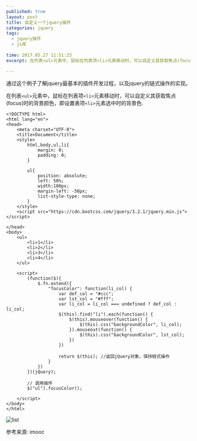 ```yaml
---
published: true
layout: post
title: 自定义一个jquery插件
categories: jquery
tags: 
  - jquery插件
  - js库
 
time: 2017.05.27 11:51:23
excerpt: 在列表<ul>元素中，鼠标在列表项<li>元素移动时，可以自定义其获取焦点(focus)时的背景颜色，即设置表项<li>元素选中时的背景色.

---
```


通过这个例子了解jquery最基本的插件开发过程，以及jquery的链式操作的实现。

在列表`<ul>`元素中，鼠标在列表项`<li>`元素移动时，可以自定义其获取焦点(focus)时的背景颜色，即设置表项`<li>`元素选中时的背景色.

```
<!DOCTYPE html>
<html lang="en">
<head>
	<meta charset="UTF-8">
	<title>Document</title>
	<style>
		html,body,ul,li{
			margin: 0;
			padding: 0;
		}

		ul{
			position: absolute;
			left: 50%;
			width:100px;
			margin-left: -50px;
			list-style-type: none;
		}
	</style>
	<script src="https://cdn.bootcss.com/jquery/3.2.1/jquery.min.js"></script>   

</head>
<body>
	<ul>
		<li>1</li>
		<li>2</li>
		<li>3</li>
		<li>4</li>
	</ul>

	<script>
		(function($){
			$.fn.extend({
				"focusColor": function(li_col) {
					var def_col = "#ccc";
					var lst_col = "#fff";
					var li_col = li_col === undefined ? def_col : li_col;
					$(this).find("li").each(function() {
						$(this).mouseover(function() {
							$(this).css("backgroundColor", li_col);
						}).mouseout(function() {
							$(this).css("backgroundColor", lst_col);
						})
					})

					return $(this); //返回jQuery对象，保持链式操作
				}
			})
		})(jQuery);
		
		// 调用插件
		$("ul").focusColor();
	
	</script>
</body>
</html>
```


![list](http://i.imgur.com/Cs6DBNk.png)


参考来源: imooc